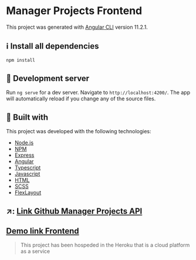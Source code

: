 # Manager Projects Frontend

This project was generated with [Angular CLI](https://github.com/angular/angular-cli) version 11.2.1.


## :information_source: Install all dependencies

```bash
npm install
```

## :rocket: Development server

Run `ng serve` for a dev server. Navigate to `http://localhost:4200/`. The app will automatically reload if you change any of the source files.


## :green_book: Built with

This project was developed with the following technologies:

-  [Node.js](https://github.com/nodesource/distributions/blob/master/README.md)
-  [NPM](https://www.npmjs.com/)
-  [Express](https://www.npmjs.com/package/express)
-  [Angular](https://angular.io/docs)
-  [Typescript](https://www.typescriptlang.org/docs/handbook/typescript-in-5-minutes.html)
-  [Javascript]()
-  [HTML]()
-  [SCSS]()
-  [FlexLayout](https://css-tricks.com/snippets/css/a-guide-to-flexbox/)

## ↗️: [Link Github Manager Projects API](https://github.com/Leonaldt/manager-projects-api)

## [Demo link Frontend](https://manager-projects-front.herokuapp.com)
> This project has been hospeded in the Heroku that is a cloud platform as a service
